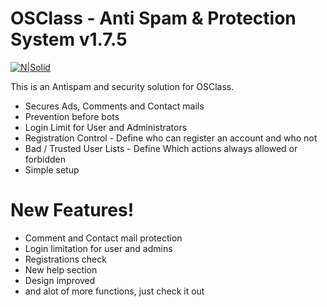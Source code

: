 # OSClass - Anti Spam & Protection System v1.7.5

[![N|Solid](https://i.imgur.com/qFm5SWD.jpg)](http://amfearliath.tk/osclass-spam-protection/)

This is an Antispam and security solution for OSClass.

  - Secures Ads, Comments and Contact mails
  - Prevention before bots
  - Login Limit for User and Administrators
  - Registration Control - Define who can register an account and who not
  - Bad / Trusted User Lists - Define Which actions always allowed or forbidden
  - Simple setup

# New Features!

  - Comment and Contact mail protection
  - Login limitation for user and admins
  - Registrations check
  - New help section
  - Design improved
  - and alot of more functions, just check it out

